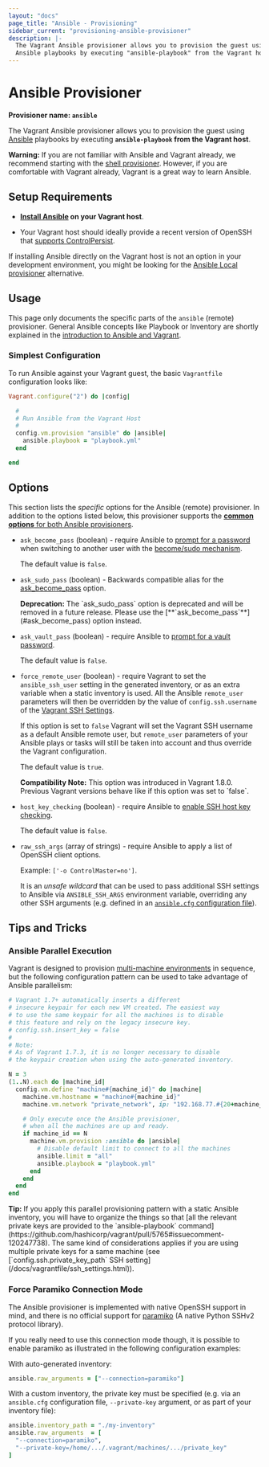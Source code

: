 ```yaml
---
layout: "docs"
page_title: "Ansible - Provisioning"
sidebar_current: "provisioning-ansible-provisioner"
description: |-
  The Vagrant Ansible provisioner allows you to provision the guest using
  Ansible playbooks by executing "ansible-playbook" from the Vagrant host.
---
```


# Ansible Provisioner

**Provisioner name: `ansible`**

The Vagrant Ansible provisioner allows you to provision the guest using [Ansible](http://ansible.com) playbooks by executing **`ansible-playbook` from the Vagrant host**.

<div class="alert alert-warning">
  <strong>Warning:</strong>
  If you are not familiar with Ansible and Vagrant already, we recommend starting with the <a href="/docs/provisioning/shell.html">shell provisioner</a>. However, if you are comfortable with Vagrant already, Vagrant is a great way to learn Ansible.
</div>

## Setup Requirements

  - **[Install Ansible](https://docs.ansible.com/intro_installation.html#installing-the-control-machine) on your Vagrant host**.

  - Your Vagrant host should ideally provide a recent version of OpenSSH that [supports ControlPersist](https://docs.ansible.com/faq.html#how-do-i-get-ansible-to-reuse-connections-enable-kerberized-ssh-or-have-ansible-pay-attention-to-my-local-ssh-config-file).

If installing Ansible directly on the Vagrant host is not an option in your development environment, you might be looking for the <a href="/docs/provisioning/ansible_local.html">Ansible Local provisioner</a> alternative.

## Usage

This page only documents the specific parts of the `ansible` (remote) provisioner. General Ansible concepts like Playbook or Inventory are shortly explained in the [introduction to Ansible and Vagrant](/docs/provisioning/ansible_intro.html).

### Simplest Configuration

To run Ansible against your Vagrant guest, the basic `Vagrantfile` configuration looks like:

```ruby
Vagrant.configure("2") do |config|

  #
  # Run Ansible from the Vagrant Host
  #
  config.vm.provision "ansible" do |ansible|
    ansible.playbook = "playbook.yml"
  end

end
```

##  Options

This section lists the _specific_ options for the Ansible (remote) provisioner. In addition to the options listed below, this provisioner supports the [**common options** for both Ansible provisioners](/docs/provisioning/ansible_common.html).

- `ask_become_pass` (boolean) - require Ansible to [prompt for a password](https://docs.ansible.com/intro_getting_started.html#remote-connection-information) when switching to another user with the [become/sudo mechanism](http://docs.ansible.com/ansible/become.html).

    The default value is `false`.

- `ask_sudo_pass` (boolean) - Backwards compatible alias for the [ask_become_pass](#ask_become_pass) option.

    <div class="alert alert-warning">
      <strong>Deprecation:</strong>
      The `ask_sudo_pass` option is deprecated and will be removed in a future release. Please use the [**`ask_become_pass`**](#ask_become_pass) option instead.
    </div>

- `ask_vault_pass` (boolean) - require Ansible to [prompt for a vault password](https://docs.ansible.com/playbooks_vault.html#vault).

    The default value is `false`.

- `force_remote_user` (boolean) - require Vagrant to set the `ansible_ssh_user` setting in the generated inventory, or as an extra variable when a static inventory is used. All the Ansible `remote_user` parameters will then be overridden by the value of `config.ssh.username` of the [Vagrant SSH Settings](/docs/vagrantfile/ssh_settings.html).

    If this option is set to `false` Vagrant will set the Vagrant SSH username as a default Ansible remote user, but `remote_user` parameters of your Ansible plays or tasks will still be taken into account and thus override the Vagrant configuration.

    The default value is `true`.

    <div class="alert alert-info">
      <strong>Compatibility Note:</strong>
      This option was introduced in Vagrant 1.8.0. Previous Vagrant versions behave like if this option was set to `false`.
    </div>

- `host_key_checking` (boolean) - require Ansible to [enable SSH host key checking](https://docs.ansible.com/intro_getting_started.html#host-key-checking).

    The default value is `false`.

- `raw_ssh_args` (array of strings) - require Ansible to apply a list of OpenSSH client options.

    Example: `['-o ControlMaster=no']`.

    It is an *unsafe wildcard* that can be used to pass additional SSH settings to Ansible via `ANSIBLE_SSH_ARGS` environment variable, overriding any other SSH arguments (e.g. defined in an [`ansible.cfg` configuration file](https://docs.ansible.com/intro_configuration.html#ssh-args)).

## Tips and Tricks

### Ansible Parallel Execution

Vagrant is designed to provision [multi-machine environments](/docs/multi-machine) in sequence, but the following configuration pattern can be used to take advantage of Ansible parallelism:

```ruby
# Vagrant 1.7+ automatically inserts a different
# insecure keypair for each new VM created. The easiest way
# to use the same keypair for all the machines is to disable
# this feature and rely on the legacy insecure key.
# config.ssh.insert_key = false
#
# Note:
# As of Vagrant 1.7.3, it is no longer necessary to disable
# the keypair creation when using the auto-generated inventory.

N = 3
(1..N).each do |machine_id|
  config.vm.define "machine#{machine_id}" do |machine|
    machine.vm.hostname = "machine#{machine_id}"
    machine.vm.network "private_network", ip: "192.168.77.#{20+machine_id}"

    # Only execute once the Ansible provisioner,
    # when all the machines are up and ready.
    if machine_id == N
      machine.vm.provision :ansible do |ansible|
        # Disable default limit to connect to all the machines
        ansible.limit = "all"
        ansible.playbook = "playbook.yml"
      end
    end
  end
end
```

<div class="alert alert-info">
  <strong>Tip:</strong>
  If you apply this parallel provisioning pattern with a static Ansible inventory, you will have to organize the things so that [all the relevant private keys are provided to the `ansible-playbook` command](https://github.com/hashicorp/vagrant/pull/5765#issuecomment-120247738). The same kind of considerations applies if you are using multiple private keys for a same machine (see [`config.ssh.private_key_path` SSH setting](/docs/vagrantfile/ssh_settings.html)).
</div>

### Force Paramiko Connection Mode

The Ansible provisioner is implemented with native OpenSSH support in mind, and there is no official support for [paramiko](https://github.com/paramiko/paramiko/) (A native Python SSHv2 protocol library).

If you really need to use this connection mode though, it is possible to enable paramiko as illustrated in the following configuration examples:

With auto-generated inventory:

```ruby
ansible.raw_arguments = ["--connection=paramiko"]
```

With a custom inventory, the private key must be specified (e.g. via an `ansible.cfg` configuration file, `--private-key` argument, or as part of your inventory file):

```ruby
ansible.inventory_path = "./my-inventory"
ansible.raw_arguments  = [
  "--connection=paramiko",
  "--private-key=/home/.../.vagrant/machines/.../private_key"
]
```
